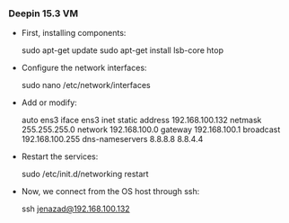 ---
---
### Deepin 15.3 VM

* First, installing components:

    sudo apt-get update
    sudo apt-get install lsb-core htop

* Configure the network interfaces:

    sudo nano /etc/network/interfaces

* Add or modify:

    auto ens3
    iface ens3 inet static
    address 192.168.100.132
    netmask 255.255.255.0
    network 192.168.100.0
    gateway 192.168.100.1
    broadcast 192.168.100.255
    dns-nameservers 8.8.8.8 8.8.4.4

* Restart the services:

    sudo /etc/init.d/networking restart

* Now, we connect from the OS host through ssh:

    ssh jenazad@192.168.100.132


